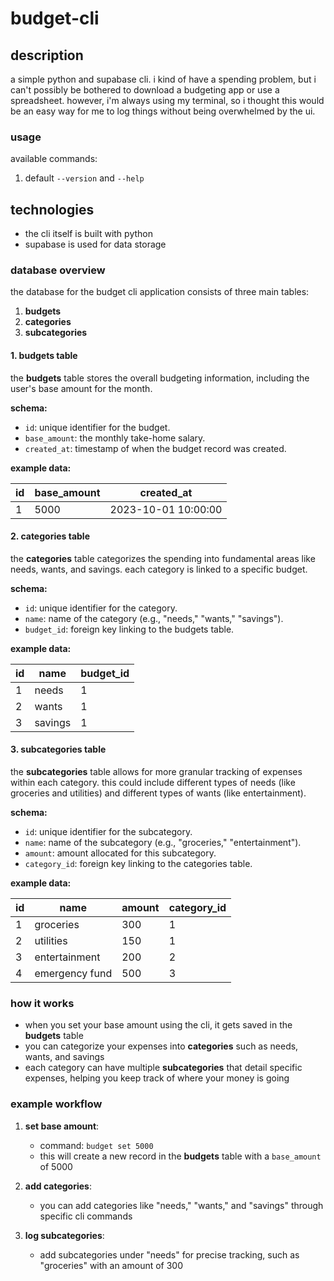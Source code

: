 # budget-cli

## description
a simple python and supabase cli. i kind of have a spending problem, but i can't possibly be bothered to download a budgeting app or use a spreadsheet. however, i'm always using my terminal, so i thought this would be an easy way for me to log things without being overwhelmed by the ui.

### usage
available commands:
1. default `--version` and `--help`

## technologies
- the cli itself is built with python
- supabase is used for data storage

### database overview

the database for the budget cli application consists of three main tables:

1. **budgets**
2. **categories**
3. **subcategories**

#### 1. budgets table

the **budgets** table stores the overall budgeting information, including the user's base amount for the month.

**schema:**
- `id`: unique identifier for the budget.
- `base_amount`: the monthly take-home salary.
- `created_at`: timestamp of when the budget record was created.

**example data:**

| id | base_amount | created_at          |
|----|-------------|---------------------|
| 1  | 5000        | 2023-10-01 10:00:00 |

#### 2. categories table

the **categories** table categorizes the spending into fundamental areas like needs, wants, and savings. each category is linked to a specific budget.

**schema:**
- `id`: unique identifier for the category.
- `name`: name of the category (e.g., "needs," "wants," "savings").
- `budget_id`: foreign key linking to the budgets table.

**example data:**

| id | name    | budget_id |
|----|---------|-----------|
| 1  | needs   | 1         |
| 2  | wants   | 1         |
| 3  | savings | 1         |

#### 3. subcategories table

the **subcategories** table allows for more granular tracking of expenses within each category. this could include different types of needs (like groceries and utilities) and different types of wants (like entertainment).

**schema:**
- `id`: unique identifier for the subcategory.
- `name`: name of the subcategory (e.g., "groceries," "entertainment").
- `amount`: amount allocated for this subcategory.
- `category_id`: foreign key linking to the categories table.

**example data:**

| id | name          | amount | category_id |
|----|---------------|--------|--------------|
| 1  | groceries     | 300    | 1            |
| 2  | utilities     | 150    | 1            |
| 3  | entertainment  | 200    | 2            |
| 4  | emergency fund | 500    | 3            |

### how it works

- when you set your base amount using the cli, it gets saved in the **budgets** table
- you can categorize your expenses into **categories** such as needs, wants, and savings
- each category can have multiple **subcategories** that detail specific expenses, helping you keep track of where your money is going

### example workflow

1. **set base amount**:
   - command: `budget set 5000`
   - this will create a new record in the **budgets** table with a `base_amount` of 5000

2. **add categories**:
   - you can add categories like "needs," "wants," and "savings" through specific cli commands

3. **log subcategories**:
   - add subcategories under "needs" for precise tracking, such as "groceries" with an amount of 300